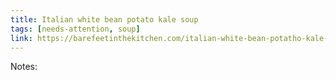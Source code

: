 ```yaml
---
title: Italian white bean potato kale soup
tags: [needs-attention, soup]
link: https://barefeetinthekitchen.com/italian-white-bean-potatho-kale-soup-recipe/
---
```

Notes:

